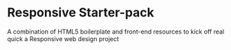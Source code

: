 # Responsive Starter-pack
A combination of HTML5 boilerplate and front-end resources to kick off real quick a Responsive web design project
